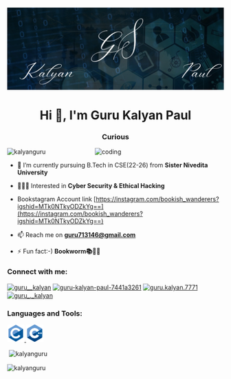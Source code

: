 ![logo](https://github.com/KalyanGuru/KalyanGuru/blob/main/G%26s.png)
<h1 align="center">Hi 👋, I'm Guru Kalyan Paul</h1>
<h3 align="center">Curious</h3>
<img align="right" alt="coding" width="300"src="https://media0.giphy.com/media/bGgsc5mWoryfgKBx1u/giphy.gif?cid=ecf05e4750elfrsrl6ij9a68356zrka62b2hqttqt7s4tmew&ep=v1_gifs_search&rid=giphy.gif&ct=g">
<p align="left"> <img src="https://komarev.com/ghpvc/?username=kalyanguru&label=Profile%20views&color=0e75b6&style=flat" alt="kalyanguru" /> </p>

- 🔭 I’m currently pursuing B.Tech in CSE(22-26) from **Sister Nivedita University**

- 🧑🏽‍💻 Interested in **Cyber Security & Ethical Hacking**

- Bookstagram Account link [https://instagram.com/bookish_wanderers?igshid=MTk0NTkyODZkYg==](https://instagram.com/bookish_wanderers?igshid=MTk0NTkyODZkYg==)

- 📫 Reach me on **guru713146@gmail.com**

- ⚡ Fun fact:-) **Bookworm📚📖🌝**

<h3 align="left">Connect with me:</h3>
<p align="left">
<a href="https://twitter.com/guru__kalyan" target="blank"><img align="center" src="https://raw.githubusercontent.com/rahuldkjain/github-profile-readme-generator/master/src/images/icons/Social/twitter.svg" alt="guru__kalyan" height="30" width="40" /></a>
<a href="https://linkedin.com/in/guru-kalyan-paul-7441a3261" target="blank"><img align="center" src="https://raw.githubusercontent.com/rahuldkjain/github-profile-readme-generator/master/src/images/icons/Social/linked-in-alt.svg" alt="guru-kalyan-paul-7441a3261" height="30" width="40" /></a>
<a href="https://fb.com/guru.kalyan.7771" target="blank"><img align="center" src="https://raw.githubusercontent.com/rahuldkjain/github-profile-readme-generator/master/src/images/icons/Social/facebook.svg" alt="guru.kalyan.7771" height="30" width="40" /></a>
<a href="https://instagram.com/guru_._kalyan" target="blank"><img align="center" src="https://raw.githubusercontent.com/rahuldkjain/github-profile-readme-generator/master/src/images/icons/Social/instagram.svg" alt="guru_._kalyan" height="30" width="40" /></a>
</p>

<h3 align="left">Languages and Tools:</h3>
<p align="left"> <a href="https://www.cprogramming.com/" target="_blank" rel="noreferrer"> <img src="https://raw.githubusercontent.com/devicons/devicon/master/icons/c/c-original.svg" alt="c" width="40" height="40"/> </a> <a href="https://www.w3schools.com/cpp/" target="_blank" rel="noreferrer"> <img src="https://raw.githubusercontent.com/devicons/devicon/master/icons/cplusplus/cplusplus-original.svg" alt="cplusplus" width="40" height="40"/> </a> </p>

<p>&nbsp;<img align="center" src="https://github-readme-stats.vercel.app/api?username=kalyanguru&show_icons=true&locale=en" alt="kalyanguru" /></p>

<p><img align="center" src="https://github-readme-streak-stats.herokuapp.com/?user=kalyanguru&" alt="kalyanguru" /></p>

